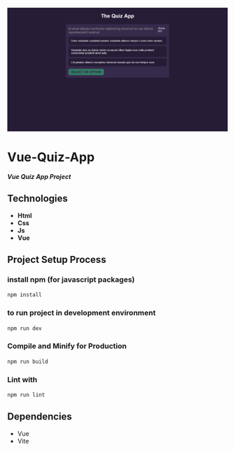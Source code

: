 ![vue_quiz_app_1366x768_poster](./git-images/vue_quiz_app_1366x768_poster.png)

# Vue-Quiz-App

***Vue Quiz App Project***

## Technologies
* **Html**
* **Css**
* **Js**
* **Vue**

## Project Setup Process

### install npm (for javascript packages)
```sh
npm install
```

### to run project in development environment
```sh
npm run dev
```

### Compile and Minify for Production
```sh
npm run build
```

### Lint with
```sh
npm run lint
```

## Dependencies
* Vue
* Vite
